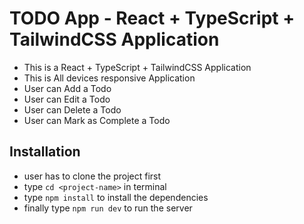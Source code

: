 # TODO App - React + TypeScript + TailwindCSS Application 

- This is a React + TypeScript + TailwindCSS Application
- This is All devices responsive Application
- User can Add a Todo
- User can Edit a Todo
- User can Delete a Todo
- User can Mark as Complete a Todo

## Installation

- user has to clone the project first
- type `cd <project-name>` in terminal
- type `npm install` to install the dependencies
- finally type `npm run dev` to run the server